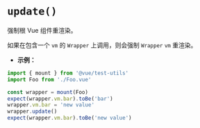 # `update()`

强制根 Vue 组件重渲染。

如果在包含一个 `vm` 的 `Wrapper` 上调用，则会强制 `Wrapper` `vm` 重渲染。

- **示例：**

```js
import { mount } from '@vue/test-utils'
import Foo from './Foo.vue'

const wrapper = mount(Foo)
expect(wrapper.vm.bar).toBe('bar')
wrapper.vm.bar = 'new value'
wrapper.update()
expect(wrapper.vm.bar).toBe('new value')
```
